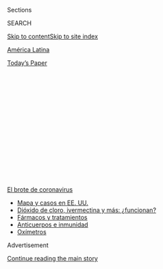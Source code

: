 <div id="app">

<div>

<div>

<div>

<div class="NYTAppHideMasthead css-1q2w90k e1suatyy0">

<div class="section css-ui9rw0 e1suatyy2">

<div class="css-eph4ug er09x8g0">

<div class="css-6n7j50">

</div>

<span class="css-1dv1kvn">Sections</span>

<div class="css-10488qs">

<span class="css-1dv1kvn">SEARCH</span>

</div>

[Skip to content](#site-content)[Skip to site index](#site-index)

</div>

<div id="masthead-section-label" class="css-1wr3we4 eaxe0e00">

[América
Latina](https://www.nytimes3xbfgragh.onion/es/section/america-latina)

</div>

<div class="css-10698na e1huz5gh0">

</div>

</div>

<div id="masthead-bar-one" class="section hasLinks css-15hmgas e1csuq9d3">

<div class="css-uqyvli e1csuq9d0">

</div>

<div class="css-1uqjmks e1csuq9d1">

</div>

<div class="css-9e9ivx">

[](https://myaccount.nytimes3xbfgragh.onion/auth/login?response_type=cookie&client_id=vi)

</div>

<div class="css-1bvtpon e1csuq9d2">

[Today’s
Paper](https://www.nytimes3xbfgragh.onion/section/todayspaper)

</div>

</div>

</div>

</div>

<div data-aria-hidden="false">

<div id="site-content" data-role="main">

<div>

<div class="css-1aor85t" style="opacity:0.000000001;z-index:-1;visibility:hidden">

<div class="css-1hqnpie">

<div class="css-epjblv">

<span class="css-17xtcya">[América
Latina](/es/section/america-latina)</span><span class="css-x15j1o">|</span><span class="css-fwqvlz">Menos
sexo, más audiencia: la pandemia reanima a las telenovelas
mexicanas</span>

</div>

<div class="css-k008qs">

<div class="css-1iwv8en">

<span class="css-18z7m18"></span>

<div>

</div>

</div>

<span class="css-1n6z4y">https://nyti.ms/2Xhtz4s</span>

<div class="css-1705lsu">

<div class="css-4xjgmj">

<div class="css-4skfbu" data-role="toolbar" data-aria-label="Social Media Share buttons, Save button, and Comments Panel with current comment count" data-testid="share-tools">

  - 
  - 
  - 
  - 
    
    <div class="css-6n7j50">
    
    </div>

  - 
  - 

</div>

</div>

</div>

</div>

</div>

</div>

<div id="NYT_TOP_BANNER_REGION" class="css-13pd83m">

<div>

<div id="styln-prism-menu-1594831588949" class="section interactive-content interactive-size-medium css-1edisqu">

<div class="css-17ih8de interactive-body">

<div id="scroll-container" class="css-1gj85ro">

[<span class="styln-title-wrap"><span class="css-1pje3qr">El brote
de</span><span class="css-1pje3qr">
coronavirus</span></span>](https://www.nytimes3xbfgragh.onion/es/spotlight/coronavirus?action=click&pgtype=Article&state=default&region=TOP_BANNER&context=storylines_menu)

  - [Mapa y casos en EE.
    UU.](https://www.nytimes3xbfgragh.onion/es/interactive/2020/espanol/mundo/coronavirus-en-estados-unidos.html?action=click&pgtype=Article&state=default&region=TOP_BANNER&context=storylines_menu)
  - [Dióxido de cloro, ivermectina y más:
    ¿funcionan?](https://www.nytimes3xbfgragh.onion/es/2020/07/23/espanol/america-latina/bolivia-cloro-coronavirus-ivermectina.html?action=click&pgtype=Article&state=default&region=TOP_BANNER&context=storylines_menu)
  - [Fármacos y
    tratamientos](https://www.nytimes3xbfgragh.onion/es/interactive/2020/science/coronavirus-tratamientos-curas.html?action=click&pgtype=Article&state=default&region=TOP_BANNER&context=storylines_menu)
  - [Anticuerpos e
    inmunidad](https://www.nytimes3xbfgragh.onion/es/2020/07/28/espanol/ciencia-y-tecnologia/anticuerpos-coronavirus-inmunidad.html?action=click&pgtype=Article&state=default&region=TOP_BANNER&context=storylines_menu)
  - [Oxímetros](https://www.nytimes3xbfgragh.onion/es/2020/04/29/espanol/estilos-de-vida/oximetro-para-que-sirve.html?action=click&pgtype=Article&state=default&region=TOP_BANNER&context=storylines_menu)

</div>

</div>

</div>

</div>

</div>

<div id="top-wrapper" class="css-1sy8kpn">

<div id="top-slug" class="css-l9onyx">

Advertisement

</div>

[Continue reading the main
story](#after-top)

<div class="ad top-wrapper" style="text-align:center;height:100%;display:block;min-height:250px">

<div id="top" class="place-ad" data-position="top" data-size-key="top">

</div>

</div>

<div id="after-top">

</div>

</div>

<div>

<div id="sponsor-wrapper" class="css-1hyfx7x">

<div id="sponsor-slug" class="css-19vbshk">

Supported by

</div>

[Continue reading the main
story](#after-sponsor)

<div id="sponsor" class="ad sponsor-wrapper" style="text-align:center;height:100%;display:block">

</div>

<div id="after-sponsor">

</div>

</div>

<div class="css-186x18t">

</div>

<div class="css-1vkm6nb ehdk2mb0">

# Menos sexo, más audiencia: la pandemia reanima a las telenovelas mexicanas

</div>

Desdeñados por ser muy anticuados para competir con las series
transmitidas por internet, los melodramas televisivos recuperan a un
público ansioso que busca entretenimiento familiar y reconfortante en
tiempos de incertidumbre.

<div class="css-79elbk" data-testid="photoviewer-wrapper">

<div class="css-z3e15g" data-testid="photoviewer-wrapper-hidden">

</div>

<div class="css-1a48zt4 ehw59r15" data-testid="photoviewer-children">

![<span class="css-16f3y1r e13ogyst0" data-aria-hidden="true">En México,
Televisa ha seguido rodando telenovelas durante la
pandemia</span><span class="css-cnj6d5 e1z0qqy90" itemprop="copyrightHolder"><span class="css-1ly73wi e1tej78p0">Credit...</span><span><span>Meghan
Dhaliwal para The New York
Times</span></span></span>](https://static01.graylady3jvrrxbe.onion/images/2020/07/23/world/00mexico-melodrama-ES-00/merlin_173965713_f45fb63a-5152-433a-b9e9-4cfa786e4780-articleLarge.jpg?quality=75&auto=webp&disable=upscale)

</div>

</div>

<div class="css-18e8msd">

<div class="css-vp77d3 epjyd6m0">

<div class="css-hus3qt ey68jwv0" data-aria-hidden="true">

[![Natalie
Kitroeff](https://static01.graylady3jvrrxbe.onion/images/2019/03/01/multimedia/author-natalie-kitroeff/author-natalie-kitroeff-thumbLarge.png
"Natalie Kitroeff")](https://www.nytimes3xbfgragh.onion/by/natalie-kitroeff)

</div>

<div class="css-1baulvz">

Por [<span class="css-1baulvz last-byline" itemprop="name">Natalie
Kitroeff</span>](https://www.nytimes3xbfgragh.onion/by/natalie-kitroeff)

</div>

</div>

  - 2 de agosto de
    2020

  - 
    
    <div class="css-4xjgmj">
    
    <div class="css-d8bdto" data-role="toolbar" data-aria-label="Social Media Share buttons, Save button, and Comments Panel with current comment count" data-testid="share-tools">
    
      - 
      - 
      - 
      - 
        
        <div class="css-6n7j50">
        
        </div>
    
      - 
      - 
    
    </div>
    
    </div>

</div>

<div class="css-mdjrty">

[Read in
English](https://www.nytimes3xbfgragh.onion/2020/08/02/world/americas/mexico-tv-virus-telenovela.html "Read in English")

</div>

</div>

<div class="section meteredContent css-1r7ky0e" name="articleBody" itemprop="articleBody">

<div class="css-1fanzo5 StoryBodyCompanionColumn">

<div class="css-53u6y8">

[Regístrate para recibir nuestro
boletín](https://www.nytimes3xbfgragh.onion/newsletters/el-times) con
lo mejor de The New York Times.

-----

CIUDAD DE MÉXICO — El romance de México con el melodrama había
terminado.

Después de décadas de reinado supremo en los horarios de máxima
audiencia, las icónicas telenovelas del país perdían espectadores. Los
ejecutivos de la industria las declararon obsoletas, demasiado cursis y
simplistas para competir con programas más complejos y de mayor
presupuesto.

Ahora, gracias a la pandemia, la telenovela arrasa de nuevo.

Confinados en sus hogares, millones de mexicanos han dedicado sus noches
a los melodramas tradicionales y otros clásicos kitsch, y han encontrado
en los rostros familiares y en la garantía de los finales felices un
bálsamo para las ansiedades surgidas de una crisis de salud [que ha
dejado al menos 43.000
muertos](https://www.nytimes3xbfgragh.onion/es/interactive/2020/espanol/america-latina/coronavirus-en-mexico.html)
y millones de
[desempleados](https://www.nytimes3xbfgragh.onion/es/2020/06/08/espanol/america-latina/mexico-amlo-deuda-coronavirus.html).

“No hay miedo ni horror ni miseria”, dijo Enrique Millán, de 75 años,
sobre las telenovelas que se adueñaron de toda su atención después de
que la pandemia colocó al fútbol en pausa. “Puedo imaginar lo que va a
pasar al final de cada episodio. No hay estrés”.

</div>

</div>

<div class="css-79elbk" data-testid="photoviewer-wrapper">

<div class="css-z3e15g" data-testid="photoviewer-wrapper-hidden">

</div>

<div class="css-1a48zt4 ehw59r15" data-testid="photoviewer-children">

![<span class="css-16f3y1r e13ogyst0" data-aria-hidden="true">Después de
que se canceló la temporada de futbol Enrique Millán ha empezado a ver
las telenovelas
nocturnas.</span><span class="css-cnj6d5 e1z0qqy90" itemprop="copyrightHolder"><span class="css-1ly73wi e1tej78p0">Credit...</span><span>Meghan
Dhaliwal para The New York
Times</span></span>](https://static01.graylady3jvrrxbe.onion/images/2020/07/28/world/00mexico-melodrama-ES-01/merlin_174535812_5c6ee301-bd88-4ec0-b4dc-48a5b3416a9a-articleLarge.jpg?quality=75&auto=webp&disable=upscale)

</div>

</div>

<div class="css-1fanzo5 StoryBodyCompanionColumn">

<div class="css-53u6y8">

Los índices de audiencia para estos programas se han disparado en los
últimos meses, reviviendo un género que moldeó a generaciones y se
convirtió en una de las exportaciones culturales más importantes del
país.

</div>

</div>

<div class="css-1fanzo5 StoryBodyCompanionColumn">

<div class="css-53u6y8">

El inicio de una recesión económica mundial ha hecho que este tipo de
programas sean más atractivos por definición. Las telenovelas se emiten
por señal abierta, lo que las hace más accesibles para la familia
mexicana promedio que Netflix o los canales de cable premium.

Pero su atractivo también emana de un estilo particular de narración sin
complicaciones que alivia el aburrimiento de la vida en cuarentena al
tiempo que calma los temores y brinda la intimidad emocional que las
interacciones diarias han perdido con el virus.

“Prendo la televisión, el tiempo pasa y no sientes que no estás haciendo
nada”, dijo Minerva Becerril, quien ve telenovelas y otros melodramas
todas las noches con su madre de 90 años en su casa en las afueras de
Ciudad de México. “Es un rato de calma y ves escenas de amor, algo que
me gusta porque soy romántica”.

Durante la pandemia, Becerril comenzaba sus tardes con *Te doy la vida*,
una telenovela que presenta un triángulo amoroso, y luego pasa a *La
rosa de Guadalupe*, un drama con matices religiosos. A veces ve
*Destilando amor*, pero no le gusta *Rubí*, una nueva versión de la
telenovela de 2004 basada en una historieta de finales de los años 60.
“La versión de la revista era mejor”, dijo.

</div>

</div>

<div class="css-1fanzo5 StoryBodyCompanionColumn">

<div class="css-53u6y8">

El resurgimiento de los melodramas en México ha sido una bendición para
Televisa, el otrora monopolio mediático que en años recientes se ha
visto afectado por los servicios de transmisión en continuo y otros
competidores.

</div>

</div>

<div class="css-79elbk" data-testid="photoviewer-wrapper">

<div class="css-z3e15g" data-testid="photoviewer-wrapper-hidden">

</div>

<div class="css-1a48zt4 ehw59r15" data-testid="photoviewer-children">

<div class="css-1xdhyk6 erfvjey0">

<span class="css-1ly73wi e1tej78p0">Image</span>

<div class="css-zjzyr8">

<div data-testid="lazyimage-container" style="height:257.77777777777777px">

</div>

</div>

</div>

<span class="css-16f3y1r e13ogyst0" data-aria-hidden="true">Imágenes de
las estrellas de Televisa en la pared de  las oficinas de la producción.
Una línea amarilla ayuda a recordar el distanciamiento
social. </span><span class="css-cnj6d5 e1z0qqy90" itemprop="copyrightHolder"><span class="css-1ly73wi e1tej78p0">Credit...</span><span>Meghan
Dhaliwal para The New York Times</span></span>

</div>

</div>

<div class="css-1fanzo5 StoryBodyCompanionColumn">

<div class="css-53u6y8">

Durante el segundo trimestre de este año, 6,6 millones de personas
vieron cada noche el canal insignia de Televisa durante el horario
estelar, cuando se transmiten las telenovelas y otros melodramas.
Durante el mismo período en 2019, según la cadena, fueron cinco
millones. Los índices de audiencia para el canal aumentaron dos veces
más que la audiencia general de televisión en México de mayo a junio.

Según los índices de audiencia de Nielsen, Televisa estima que más de
diez millones de personas vieron el final de *Te doy la vida*, que se
emitió a principios de este mes, con lo que se convirtió en el episodio
de telenovela más visto de la cadena desde 2016.

</div>

</div>

<div>

</div>

<div class="css-1fanzo5 StoryBodyCompanionColumn">

<div class="css-53u6y8">

“De repente, los índices de audiencia subieron”, dijo Isaac Lee,
exejecutivo de Televisa y Univisión. “Nadie sabe si es un momento, un
coletazo, una tendencia o si la telenovela ha vuelto”.

Cuando Lee se convirtió en director de contenidos de Televisa en 2017,
la cadena estaba en crisis. Desde hacía décadas, los ingresos de los
mexicanos habían ido en aumento y el acceso a internet se extendía por
todo el país, lo que alejó a la gente de los clásicos melodramas que
fueron el pan de cada día de Televisa durante medio siglo.

</div>

</div>

<div class="css-1fanzo5 StoryBodyCompanionColumn">

<div class="css-53u6y8">

Los ejecutivos de la industria querían más acción, más violencia y
mayores presupuestos, ingredientes que parecían explicar el éxito de los
dramas sobre narcotraficantes en Telemundo y series como *Narcos* en
Netflix.

Lee comenzó a mirar sin parar toda esa programación y pronto se dio
cuenta de lo que debería haber sido obvio: él no era el público
objetivo. Y tampoco lo eran los otros ejecutivos de la compañía que
habían tomado decisiones sobre los programas.

“Decidí no mirar el contenido”, dijo, “porque sabía que lo
arruinaría”.

</div>

</div>

<div class="css-79elbk" data-testid="photoviewer-wrapper">

<div class="css-z3e15g" data-testid="photoviewer-wrapper-hidden">

</div>

<div class="css-1a48zt4 ehw59r15" data-testid="photoviewer-children">

<div class="css-1xdhyk6 erfvjey0">

<span class="css-1ly73wi e1tej78p0">Image</span>

<div class="css-zjzyr8">

<div data-testid="lazyimage-container" style="height:257.77777777777777px">

</div>

</div>

</div>

<span class="css-16f3y1r e13ogyst0" data-aria-hidden="true">Minerva
Becerril, izquierda, ve telenovelas con su madre Gorgonia Becerril
Rocha, porque ofrecen “un rato de
calma”</span><span class="css-cnj6d5 e1z0qqy90" itemprop="copyrightHolder"><span class="css-1ly73wi e1tej78p0">Credit...</span><span>Meghan
Dhaliwal para The New York Times</span></span>

</div>

</div>

<div class="css-1fanzo5 StoryBodyCompanionColumn">

<div class="css-53u6y8">

Después de muchas conversaciones con los espectadores, quedó claro que
el melodrama solo necesitaba un cambio de imagen, dijo. Televisa comenzó
a modernizar sus telenovelas, atenuando las bofetadas y los barítonos
operísticos en favor de personajes que hablaban en voz normal sobre
problemas reales.

Su apuesta fue *La rosa de Guadalupe*, un drama de Televisa que tenía
una década y había sido subestimado durante mucho tiempo por los propios
ejecutivos de la cadena.

*La rosa de Guadalupe* no es una telenovela con personajes y conflictos
establecidos, pero es el pináculo del melodrama. Cada episodio de una
hora cuenta una historia independiente que siempre sigue el mismo arco:
alguien enfrenta un problema y reza para pedir la ayuda de la Virgen de
Guadalupe. Aparece una rosa blanca, un viento santo sopla sobre sus
rostros y pronto sus problemas han terminado.

Lo que el programa tenía que le faltaba a las telenovelas de la cadena
era actualidad cultural. Los temas que aborda *La rosa de Guadalupe* a
menudo se inspiran en los titulares, como el episodio dedicado a una
familia separada por la deportación de Estados Unidos, o aquel sobre los
adolescentes que consumían alcohol [vertiéndolo sobre sus globos
oculares](https://www.ncbi.nlm.nih.gov/pmc/articles/PMC4009175/), una
broma peligrosa que circulaba en las redes sociales.

</div>

</div>

<div class="css-1fanzo5 StoryBodyCompanionColumn">

<div class="css-53u6y8">

El drama también ha atraído a una sorprendente cantidad de seguidores
entre los jóvenes mexicanos, aunque muchos juran que, a diferencia de
sus abuelas, lo sintonizan de forma irónica, para burlarse de sus tramas
exageradas. Tik Tok, Twitter y YouTube están llenos de memes y videos
que ridiculizan el programa.

</div>

</div>

<div class="css-79elbk" data-testid="photoviewer-wrapper">

<div class="css-z3e15g" data-testid="photoviewer-wrapper-hidden">

</div>

<div class="css-1a48zt4 ehw59r15" data-testid="photoviewer-children">

<div class="css-1xdhyk6 erfvjey0">

<span class="css-1ly73wi e1tej78p0">Image</span>

<div class="css-zjzyr8">

<div data-testid="lazyimage-container" style="height:290px">

</div>

</div>

</div>

<span class="css-16f3y1r e13ogyst0" data-aria-hidden="true">Una escena
de “La rosa de Guadalupe” en la que un personaje lucha por reunirse con
su familia después de que lo deportan de Estados
Unidos. </span><span class="css-cnj6d5 e1z0qqy90" itemprop="copyrightHolder"><span class="css-1ly73wi e1tej78p0">Credit...</span><span>Televisa</span></span>

</div>

</div>

<div class="css-1fanzo5 StoryBodyCompanionColumn">

<div class="css-53u6y8">

“Lo consideramos como absurdo”, dijo Héctor Ortega, de 22 años, creador
de la cuenta de Twitter ‘Out of Context Rosa’, donde publica videos
breves de los momentos más exagerados de la teleserie. “Si ni siquiera
veo el programa. Vi como todos los memes y el impacto que tiene sobre
generaciones como la mía, que no son precisamente su *target market*”.

Por supuesto, muchos de los que lo critican resultan ser espectadores
leales del programa. *La rosa de Guadalupe* ha visto un gran crecimiento
en su audiencia más joven en los últimos meses, especialmente entre los
televidentes masculinos de 13 a 31 años, cuyas cifras han aumentado en
aproximadamente un 40 por ciento en comparación con el año pasado.

No está claro, ni siquiera para los ejecutivos de Televisa, si el éxito
puede seguir después de una pandemia que ha eliminado las muestras
físicas de afecto de ese deporte de contacto que es una telenovela.

“No hay besos, no hay abrazos, no hay apapachos y escenas de cama”, dijo
Miguel Ángel Herros, productor ejecutivo de *La rosa de Guadalupe.*

Cualquier contacto es “manos solamente y las charlas normalmente máximo
esta distancia”, dijo, y señaló los casi tres metros entre su escritorio
y su asistente.

</div>

</div>

<div class="css-1fanzo5 StoryBodyCompanionColumn">

<div class="css-53u6y8">

Herros, de 80 años, ahora filma en períodos más cortos, en locaciones
que permiten mantener un amplio espacio para su equipo. A los actores se
les toma la temperatura cuando llegan al plató y ensayan con cubrebocas
y protectores faciales. Y la cadena ya tuvo que enviar a cuarentena a
una actriz, de la telenovela *Te doy la vida*, después de que dio
positivo por
coronavirus.

</div>

</div>

<div class="css-79elbk" data-testid="photoviewer-wrapper">

<div class="css-z3e15g" data-testid="photoviewer-wrapper-hidden">

</div>

<div class="css-1a48zt4 ehw59r15" data-testid="photoviewer-children">

<div class="css-1xdhyk6 erfvjey0">

<span class="css-1ly73wi e1tej78p0">Image</span>

<div class="css-zjzyr8">

<div data-testid="lazyimage-container" style="height:257.77777777777777px">

</div>

</div>

</div>

<span class="css-16f3y1r e13ogyst0" data-aria-hidden="true">Miguel Ángel
Herros, productor ejecutivo de “La rosa de
Guadalupe”.</span><span class="css-cnj6d5 e1z0qqy90" itemprop="copyrightHolder"><span class="css-1ly73wi e1tej78p0">Credit...</span><span>Meghan
Dhaliwal para The New York Times</span></span>

</div>

</div>

<div class="css-1fanzo5 StoryBodyCompanionColumn">

<div class="css-53u6y8">

Pero Herros no ve a la epidemia como una amenaza. *La rosa de Guadalupe*
dejó de filmar solo brevemente durante la pandemia, por orden del
gobierno de la ciudad, pero rápidamente reanudó actividades.

“Yo vengo todos los días a la oficina”, dijo Herros, sentado en una
oficina adornada con iconografía religiosa en medio de la amplia sede de
Televisa en San Ángel, justo al sur del centro de Ciudad de México. “No
hemos parado desde el mes de marzo”.

Por el momento, al menos,Televisa tiene algunas ventajas sobre los
servicios de transmisión en continuo en México. La cadena tiene
contratos a largo plazo con actores y equipos que pueden mantenerse en
entornos estrictamente controlados para contener la propagación del
virus.

Y cuando se trata de ofrecer alimentos reconfortantes a una audiencia
angustiada, el melodrama anticuado de toda la vida no tiene rival.

“A diferencia de Netflix, le damos certeza a la gente”, dijo Carlos
Mercado, creador del programa y su guionista principal. “Con *La rosa de
Guadalupe* tú tienes la certeza de lo que vas a ver, incluso para
burlarse”.

</div>

</div>

<div>

</div>

<div class="css-1fanzo5 StoryBodyCompanionColumn">

<div class="css-53u6y8">

-----

</div>

</div>

</div>

<div>

</div>

<div>

</div>

<div>

</div>

<div>

<div id="bottom-wrapper" class="css-1ede5it">

<div id="bottom-slug" class="css-l9onyx">

Advertisement

</div>

[Continue reading the main
story](#after-bottom)

<div id="bottom" class="ad bottom-wrapper" style="text-align:center;height:100%;display:block;min-height:90px">

</div>

<div id="after-bottom">

</div>

</div>

</div>

</div>

</div>

## Site Index

<div>

</div>

## Site Information Navigation

  - [© <span>2020</span> <span>The New York Times
    Company</span>](https://help.nytimes3xbfgragh.onion/hc/en-us/articles/115014792127-Copyright-notice)

<!-- end list -->

  - [NYTCo](https://www.nytco.com/)
  - [Contact
    Us](https://help.nytimes3xbfgragh.onion/hc/en-us/articles/115015385887-Contact-Us)
  - [Work with us](https://www.nytco.com/careers/)
  - [Advertise](https://nytmediakit.com/)
  - [T Brand Studio](http://www.tbrandstudio.com/)
  - [Your Ad
    Choices](https://www.nytimes3xbfgragh.onion/privacy/cookie-policy#how-do-i-manage-trackers)
  - [Privacy](https://www.nytimes3xbfgragh.onion/privacy)
  - [Terms of
    Service](https://help.nytimes3xbfgragh.onion/hc/en-us/articles/115014893428-Terms-of-service)
  - [Terms of
    Sale](https://help.nytimes3xbfgragh.onion/hc/en-us/articles/115014893968-Terms-of-sale)
  - [Site
    Map](https://spiderbites.nytimes3xbfgragh.onion)
  - [Help](https://help.nytimes3xbfgragh.onion/hc/en-us)
  - [Subscriptions](https://www.nytimes3xbfgragh.onion/subscription?campaignId=37WXW)

</div>

</div>

</div>

</div>
